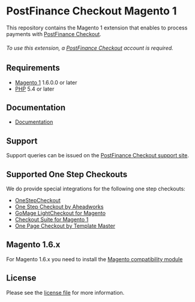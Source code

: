 # PostFinance Checkout Magento 1
This repository contains the Magento 1 extension that enables to process payments with [PostFinance Checkout](https://www.postfinance.ch/checkout/).

###### To use this extension, a [PostFinance Checkout](https://www.postfinance.ch/checkout/) account is required.

## Requirements

* [Magento 1](https://magento.com/) 1.6.0.0 or later
* [PHP](http://php.net/) 5.4 or later

## Documentation

* [Documentation](https://plugin-documentation.postfinance-checkout.ch/pfpayments/magento-1/1.0.61/docs/en/documentation.html)

## Support

Support queries can be issued on the [PostFinance Checkout support site](https://www.postfinance.ch/en/business/support/written-contact/contact-form.html).

## Supported One Step Checkouts

We do provide special integrations for the following one step checkouts:

* [OneStepCheckout](https://www.onestepcheckout.com/magento-1)
* [One Step Checkout by Aheadworks](https://marketplace.magento.com/aheadworks-onestepcheckout.html)
* [GoMage LightCheckout for Magento](https://www.gomage.com/gomage-lightcheckout.html)
* [Checkout Suite for Magento 1](https://www.iwdagency.com/extensions/checkout-suite-m1.html)
* [One Page Checkout by Template Master](https://marketplace.magento.com/swissup-tm-firecheckout.html)

## Magento 1.6.x

For Magento 1.6.x you need to install the [Magento compatibility module](https://github.com/customweb/magento-fix-1.6)

## License

Please see the [license file](https://github.com/pfpayments/magento-1/blob/1.0.61/LICENSE) for more information.